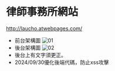 # 律師事務所網站
http://laucho.atwebpages.com/
- 前台架構圖
![01](https://github.com/user-attachments/assets/e4607f9a-a72f-4e11-9afa-05b191c50120)
- 後台架構圖
![02](https://github.com/user-attachments/assets/e2ab7ee1-6033-4406-a897-1de9f563ac67)
- 後台上有文字須更正。
- 2024/09/30優化後端代碼，防止xss攻擊
